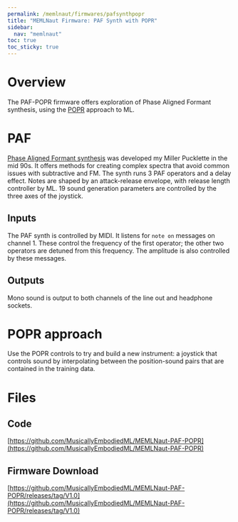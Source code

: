 ```yaml
---
permalink: /memlnaut/firmwares/pafsynthpopr
title: "MEMLNaut Firmware: PAF Synth with POPR"
sidebar:
  nav: "memlnaut"
toc: true
toc_sticky: true  
---
```


# Overview

The PAF-POPR firmware offers exploration of Phase Aligned Formant synthesis, using the [POPR](../approaches/popr) approach to ML.

# PAF

[Phase Aligned Formant synthesis](https://citeseerx.ist.psu.edu/document?repid=rep1&type=pdf&doi=a560464f05a6a0e20e1a9b8e1f5584f83151587a) was developed my Miller Pucklette in the mid 90s.  It offers methods for creating complex spectra that avoid common issues with subtractive and FM.  The synth runs 3 PAF operators and a delay effect. Notes are shaped by an attack-release envelope, with release length controller by ML. 19 sound generation parameters are controlled by the three axes of the joystick.

## Inputs

The PAF synth is controlled by MIDI. It listens for ```note on``` messages on channel 1.  These control the frequency of the first operator; the other two operators are detuned from this frequency.  The amplitude is also controlled by these messages.

## Outputs

Mono sound is output to both channels of the line out and headphone sockets.


# POPR approach

Use the POPR controls to try and build a new instrument: a joystick that controls sound by interpolating between the position-sound pairs that are contained in the training data.

# Files

## Code

[https://github.com/MusicallyEmbodiedML/MEMLNaut-PAF-POPR](https://github.com/MusicallyEmbodiedML/MEMLNaut-PAF-POPR)

## Firmware Download

[https://github.com/MusicallyEmbodiedML/MEMLNaut-PAF-POPR/releases/tag/V1.0](https://github.com/MusicallyEmbodiedML/MEMLNaut-PAF-POPR/releases/tag/V1.0)




